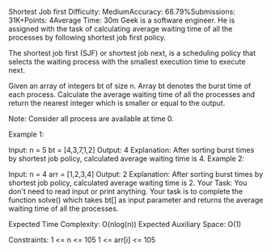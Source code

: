 Shortest Job first
Difficulty: MediumAccuracy: 68.79%Submissions: 31K+Points: 4Average Time: 30m
Geek is a software engineer. He is assigned with the task of calculating average waiting time of all the processes by following shortest job first policy.

The shortest job first (SJF) or shortest job next, is a scheduling policy that selects the waiting process with the smallest execution time to execute next.

Given an array of integers bt of size n. Array bt denotes the burst time of each process. Calculate the average waiting time of all the processes and return the nearest integer which is smaller or equal to the output.

Note: Consider all process are available at time 0.

Example 1:

Input:
n = 5
bt = [4,3,7,1,2]
Output: 4
Explanation: After sorting burst times by shortest job policy, calculated average waiting time is 4.
Example 2:

Input:
n = 4
arr = [1,2,3,4]
Output: 2
Explanation: After sorting burst times by shortest job policy, calculated average waiting time is 2.
Your Task:
You don't need to read input or print anything. Your task is to complete the function solve() which takes bt[] as input parameter and returns the average waiting time of all the processes.

Expected Time Complexity: O(nlog(n))
Expected Auxiliary Space: O(1)

Constraints:
1 <= n <= 105
1 <= arr[i] <= 105

